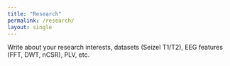```yaml
---
title: "Research"
permalink: /research/
layout: single
---
```

Write about your research interests, datasets (Seizel T1/T2), EEG features (FFT, DWT, nCSR), PLV, etc.

